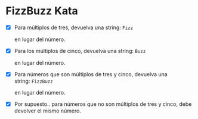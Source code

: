 # FizzBuzz Kata

- [x] Para múltiplos de tres, devuelva una string: `Fizz`

  en lugar del número.

- [x] Para los múltiplos de cinco, devuelva una string: `Buzz`

  en lugar del número.

- [x] Para números que son múltiplos de tres y cinco, devuelva una string: `FizzBuzz`

  en lugar del número.

- [x] Por supuesto.. para números que no son múltiplos de tres y cinco, debe devolver el mismo número.
